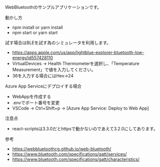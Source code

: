 WebBluetoothのサンプルアプリケーションです。

動かし方

- npm install or yarn install
- npm start or yarn start

試す場合はBLEを試す為のシミュレータを利用します。

- https://apps.apple.com/us/app/lightblue-explorer-bluetooth-low-energy/id557428110
- VirtualDevices → Health Thermometerを選択し、「Temperature Measurement」で値を入力してください。
- 36を入力する場合にはHex→24

Azure App Serviceにデプロイする場合

- WebAppを作成する
- .envでポート番号を変更
- VSCode → Ctrl+Shift+p → [Azure App Service: Deploy to Web App]

注意点

- react-scriptsは3.3.0だとhttpsで動かないのであえて3.2.0にしてあります。

参考

- https://webbluetoothcg.github.io/web-bluetooth/
- https://www.bluetooth.com/specifications/gatt/services/
- https://www.bluetooth.com/specifications/gatt/characteristics/
